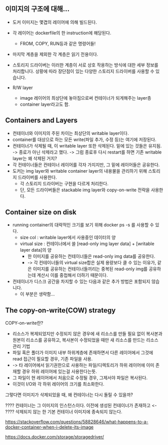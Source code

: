 ## 이미지의 구조에 대해...

- 도커 이미지는 몇겹의 레이어에 의해 빌드된다.
- 각 레이어는 dockerfile의 한 instruction에 해당된다.
  - FROM, COPY, RUN등과 같은 명령어들!
- 마지막 계층을 제외한 각 계층은 읽기 전용이다.
- 스토리지 드라이버는 이러한 계층이 서로 상호 작용하는 방식에 대한 세부 정보를 처리합니다. 상황에 따라 장단점이 있는 다양한 스토리지 드라이버를 사용할 수 있습니다.

- R/W layer
  - image 레이어의 최상단에 놓아짐으로써 컨테이너가 되게해주는 layer층
  - container layer라고도 함.

## Containers and Layers

- 컨테이너와 이미지의 주된 차이는 최상단의 writable layer이다.
- container를 대상으로 하는 모든 write(파일 추가, 수정 등)는 여기에 저장된다.
- 컨테이너가 삭제될 때, 이 writable layer 또한 삭제된다. 밑에 있는 것들은 유지됨.
	-> 종료가 아닌 삭제라고 했다.
	-> 그럼 종료후 다시 restart를 하면 기존 writable layer는 왜 삭제된 거지?
- 각 컨테이너들은 컨테이너 레이어를 각자 가지지만, 그 밑에 레이어들은 공유한다.
- 도커는 img layer와 writable container layer의 내용물을 관리하기 위해 스토리지 드라이버를 사용한다.
  - 각 스토리지 드라이버는 구현을 다르게 처리한다.
  - 단, 모든 드라이버들은 stackable img layer와 copy-on-write 전략을 사용한다.

## Container size on disk

- running container의 대략적인 크기를 보기 위해 docker ps -s 를 사용할 수 있다.
  - size col : writable layer에서 사용중인 데이터의 양
  - virtual size : 컨테이너에서 쓸 [read-only img layer data] + [writable layer data]의 양
    - 한 이미지를 공유하는 컨테이너들은 read-only img data를 공유한다.
    - -> 각 컨테이너들의 virtual size합은 실제 용량보다 클 수 있는 이유가, 같은 이미지를 공유하는 컨테이너들끼리는 중복된 read-only img를 공유하는데 계산시 이를 중첩해서 더하기 때문이다.
- 컨테이너가 디스크 공간을 차지할 수 있는 다음과 같은 추가 방법은 포함되지 않습니다.
  - 이 부분은 생략함...

## The copy-on-write(COW) strategy

COPY-on-write란?
- 리소스가 복제되었지만 수정되지 않은 경우에 새 리소스를 만들 필요 없이 복사본과 원본이 리소스를 공유하고, 복사본이 수정되었을 때만 새 리소스를 만드는 리소스 관리 기법
- 파일 혹은 폴더가 이미지 내부 하위계층에 존재하면서 다른 레이어에서 그것에 read 접근이 필요할 경우, 기존 파일을 사용.
- -> 타 레이어에서 읽기권한으로 사용하는 파일/디렉토리가 하위 레이어에 이미 존재할 경우 하위 레이어에 있는걸 사용한다는뜻.
- 그 파일이 현 레이어에서 처음으로 수정될 경우, 그제서야 파일은 복사된다.
- 이것이 I/O와 각 하위 레이어의 크기를 최소화한다.


그렇다면 이미지가 삭제되었을 때, 왜 컨테이너는 다시 돌릴 수 있을까?

????
컨테이너는 그 이미지의 인스턴스이다.
이전에 생성된 컨테이너가 존재하고 <- ????
삭제되지 않는 한 기본 컨테이너 이미지에 종속되지 않는다.

https://stackoverflow.com/questions/58828646/what-happens-to-a-docker-container-when-i-delete-its-image

https://docs.docker.com/storage/storagedriver/
